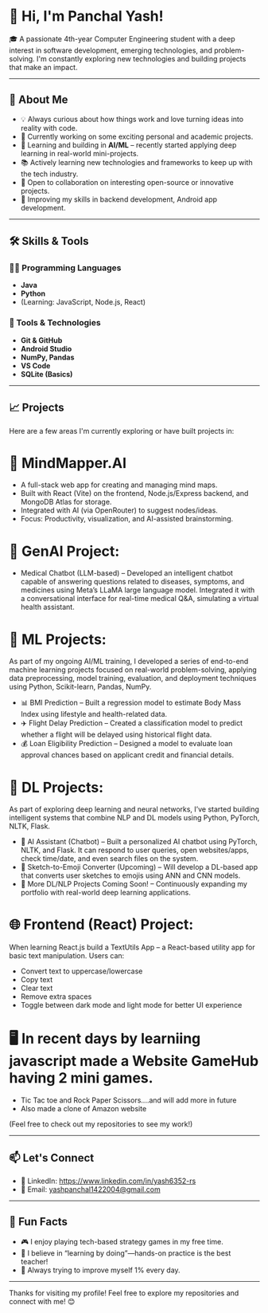 # 👋 Hi, I'm Panchal Yash!

🎓 A passionate 4th-year Computer Engineering student with a deep interest in software development, emerging technologies, and problem-solving.
    I'm constantly exploring new technologies and building projects that make an impact.

---

## 🚀 About Me

- 💡 Always curious about how things work and love turning ideas into reality with code.
- 🔭 Currently working on some exciting personal and academic projects.
- 🤖 Learning and building in **AI/ML** – recently started applying deep learning in real-world mini-projects.
- 📚 Actively learning new technologies and frameworks to keep up with the tech industry.
- 🤝 Open to collaboration on interesting open-source or innovative projects.
- 🌱 Improving my skills in backend development, Android app development.

---

## 🛠️ Skills & Tools

### 👨‍💻 Programming Languages
- **Java**
- **Python**
- (Learning: JavaScript, Node.js, React)

### 🔧 Tools & Technologies
- **Git & GitHub**
- **Android Studio**
- **NumPy, Pandas**
- **VS Code**
- **SQLite (Basics)**

---

## 📈 Projects
Here are a few areas I'm currently exploring or have built projects in:

# 🧠 MindMapper.AI
- A full-stack web app for creating and managing mind maps.
- Built with React (Vite) on the frontend, Node.js/Express backend, and MongoDB Atlas for storage.
- Integrated with AI (via OpenRouter) to suggest nodes/ideas.
- Focus: Productivity, visualization, and AI-assisted brainstorming.

# 🤖 GenAI Project:
- Medical Chatbot (LLM-based) – Developed an intelligent chatbot capable of answering questions related to diseases, symptoms, and medicines using Meta’s LLaMA large language model. Integrated it with a         conversational interface for real-time medical Q&A, simulating a virtual health assistant.

# 🤖 ML Projects:
As part of my ongoing AI/ML training, I developed a series of end-to-end machine learning projects focused on real-world problem-solving, applying data preprocessing, model training, evaluation, and deployment     techniques using Python, Scikit-learn, Pandas, NumPy.
- 📊 BMI Prediction – Built a regression model to estimate Body Mass Index using lifestyle and health-related data.
- ✈️ Flight Delay Prediction – Created a classification model to predict whether a flight will be delayed using historical flight data.
- 💰 Loan Eligibility Prediction – Designed a model to evaluate loan approval chances based on applicant credit and financial details.

# 🧠 DL Projects:
As part of exploring deep learning and neural networks, I’ve started building intelligent systems that combine NLP and DL models using Python, PyTorch, NLTK, Flask.
- 🤖 AI Assistant (Chatbot) – Built a personalized AI chatbot using PyTorch, NLTK, and Flask. It can respond to user queries, open websites/apps, check time/date, and even search files on the system.
- 📝 Sketch-to-Emoji Converter (Upcoming) – Will develop a DL-based app that converts user sketches to emojis using ANN and CNN models.
- 🔄 More DL/NLP Projects Coming Soon! – Continuously expanding my portfolio with real-world deep learning applications.

# 🌐 Frontend (React) Project:
When learning React.js build a TextUtils App – a React-based utility app for basic text manipulation. Users can:
- Convert text to uppercase/lowercase
- Copy text
- Clear text
- Remove extra spaces
- Toggle between dark mode and light mode for better UI experience

# 🖥️ In recent days by learniing javascript made a Website GameHub having 2 mini games.
- Tic Tac toe and Rock Paper Scissors....and will add more in future
- Also made a clone of Amazon website

(Feel free to check out my repositories to see my work!)

---

## 📫 Let's Connect

- 🔗 LinkedIn: https://www.linkedin.com/in/yash6352-rs
- 📧 Email: yashpanchal1422004@gmail.com

---

## 🌟 Fun Facts

- 🎮 I enjoy playing tech-based strategy games in my free time.
- 💭 I believe in “learning by doing”—hands-on practice is the best teacher!
- 🧠 Always trying to improve myself 1% every day.

---

Thanks for visiting my profile! Feel free to explore my repositories and connect with me! 😊


